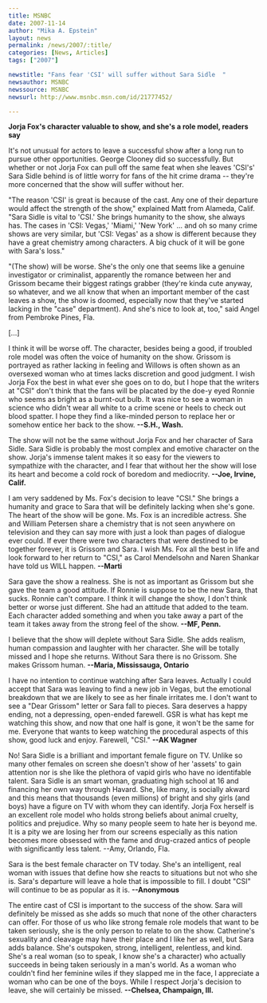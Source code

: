 ```yaml
---
title: MSNBC
date: 2007-11-14
author: "Mika A. Epstein"
layout: news
permalink: /news/2007/:title/
categories: [News, Articles]
tags: ["2007"]

newstitle: "Fans fear 'CSI' will suffer without Sara Sidle  "
newsauthor: MSNBC
newssource: MSNBC
newsurl: http://www.msnbc.msn.com/id/21777452/

---
```

**Jorja Fox's character valuable to show, and she's a role model, readers say**

It's not unusual for actors to leave a successful show after a long run to pursue other opportunities. George Clooney did so successfully. But whether or not Jorja Fox can pull off the same feat when she leaves 'CSI's' Sara Sidle behind is of little worry for fans of the hit crime drama -- they're more concerned that the show will suffer without her.

"The reason 'CSI' is great is because of the cast. Any one of their departure would affect the strength of the show," explained Matt from Alameda, Calif. "Sara Sidle is vital to 'CSI.' She brings humanity to the show, she always has. The cases in 'CSI: Vegas,' 'Miami,' 'New York' ... and oh so many crime shows are very similar, but 'CSI: Vegas' as a show is different because they have a great chemistry among characters. A big chuck of it will be gone with Sara's loss."

"(The show) will be worse. She's the only one that seems like a genuine investigator or criminalist, apparently the romance between her and Grissom became their biggest ratings grabber (they're kinda cute anyway, so whatever, and we all know that when an important member of the cast leaves a show, the show is doomed, especially now that they've started lacking in the "case" department). And she's nice to look at, too," said Angel from Pembroke Pines, Fla.

[...]

I think it will be worse off. The character, besides being a good, if troubled role model was often the voice of humanity on the show. Grissom is portrayed as rather lacking in feeling and Willows is often shown as an oversexed woman who at times lacks discretion and good judgment. I wish Jorja Fox the best in what ever she goes on to do, but I hope that the writers at "CSI" don't think that the fans will be placated by the doe-y eyed Ronnie who seems as bright as a burnt-out bulb. It was nice to see a woman in science who didn't wear all white to a crime scene or heels to check out blood spatter. I hope they find a like-minded person to replace her or somehow entice her back to the show. **--S.H., Wash.**

The show will not be the same without Jorja Fox and her character of Sara Sidle. Sara Sidle is probably the most complex and emotive character on the show. Jorja's immense talent makes it so easy for the viewers to sympathize with the character, and I fear that without her the show will lose its heart and become a cold rock of boredom and mediocrity. **--Joe, Irvine, Calif.**

I am very saddened by Ms. Fox's decision to leave "CSI." She brings a humanity and grace to Sara that will be definitely lacking when she's gone. The heart of the show will be gone. Ms. Fox is an incredible actress. She and William Petersen share a chemistry that is not seen anywhere on television and they can say more with just a look than pages of dialogue ever could. If ever there were two characters that were destined to be together forever, it is Grissom and Sara. I wish Ms. Fox all the best in life and look forward to her return to "CSI," as Carol Mendelsohn and Naren Shankar have told us WILL happen. **--Marti**

Sara gave the show a realness. She is not as important as Grissom but she gave the team a good attitude. If Ronnie is suppose to be the new Sara, that sucks. Ronnie can't compare. I think it will change the show, I don't think better or worse just different. She had an attitude that added to the team. Each character added something and when you take away a part of the team it takes away from the strong feel of the show. **--MF, Penn.**

I believe that the show will deplete without Sara Sidle. She adds realism, human compassion and laughter with her character. She will be totally missed and I hope she returns. Without Sara there is no Grissom. She makes Grissom human. **--Maria, Mississauga, Ontario**

I have no intention to continue watching after Sara leaves. Actually I could accept that Sara was leaving to find a new job in Vegas, but the emotional breakdown that we are likely to see as her finale irritates me. I don't want to see a "Dear Grissom" letter or Sara fall to pieces. Sara deserves a happy ending, not a depressing, open-ended farewell. GSR is what has kept me watching this show, and now that one half is gone, it won't be the same for me. Everyone that wants to keep watching the procedural aspects of this show, good luck and enjoy. Farewell, "CSI." **--AK Wagner**

No! Sara Sidle is a brilliant and important female figure on TV. Unlike so many other females on screen she doesn't show of her 'assets' to gain attention nor is she like the plethora of vapid girls who have no identifable talent. Sara Sidle is an smart woman, graduating high school at 16 and financing her own way through Havard. She, like many, is socially akward and this means that thousands (even millions) of bright and shy girls (and boys) have a figure on TV with whom they can identify. Jorja Fox herself is an excellent role model who holds strong beliefs about animal cruelty, politics and prejudice. Why so many people seem to hate her is beyond me. It is a pity we are losing her from our screens especially as this nation becomes more obsessed with the fame and drug-crazed antics of people with significantly less talent. --Amy, Orlando, Fla.

Sara is the best female character on TV today. She's an intelligent, real woman with issues that define how she reacts to situations but not who she is. Sara's departure will leave a hole that is impossible to fill. I doubt "CSI" will continue to be as popular as it is. **--Anonymous**

The entire cast of CSI is important to the success of the show. Sara will definitely be missed as she adds so much that none of the other characters can offer. For those of us who like strong female role models that want to be taken seriously, she is the only person to relate to on the show. Catherine's sexuality and cleavage may have their place and I like her as well, but Sara adds balance. She's outspoken, strong, intelligent, relentless, and kind. She's a real woman (so to speak, I know she's a character) who actually succeeds in being taken seriously in a man's world. As a woman who couldn't find her feminine wiles if they slapped me in the face, I appreciate a woman who can be one of the boys. While I respect Jorja's decision to leave, she will certainly be missed. **--Chelsea, Champaign, Ill.**
